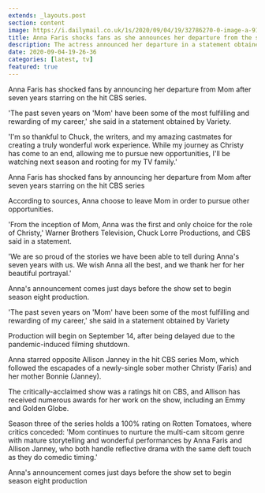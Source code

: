 ```yaml
---
extends: _layouts.post
section: content
image: https://i.dailymail.co.uk/1s/2020/09/04/19/32786270-0-image-a-91_1599243659138.jpg 
title: Anna Faris shocks fans as she announces her departure from the series Mom 
description: The actress announced her departure in a statement obtained by Variety, where she expressed her gratitude towards her colleagues. 
date: 2020-09-04-19-26-36 
categories: [latest, tv] 
featured: true 
--- 
```

Anna Faris has shocked fans by announcing her departure from Mom after seven years starring on the hit CBS series. 

'The past seven years on 'Mom' have been some of the most fulfilling and rewarding of my career,' she said in a statement obtained by Variety. 

'I'm so thankful to Chuck, the writers, and my amazing castmates for creating a truly wonderful work experience. While my journey as Christy has come to an end, allowing me to pursue new opportunities, I'll be watching next season and rooting for my TV family.'

Anna Faris has shocked fans by announcing her departure from Mom after seven years starring on the hit CBS series

According to sources, Anna choose to leave Mom in order to pursue other opportunities.

'From the inception of Mom, Anna was the first and only choice for the role of Christy,' Warner Brothers Television, Chuck Lorre Productions, and CBS said in a statement.

'We are so proud of the stories we have been able to tell during Anna's seven years with us. We wish Anna all the best, and we thank her for her beautiful portrayal.'

Anna's announcement comes just days before the show set to begin season eight production.

'The past seven years on 'Mom' have been some of the most fulfilling and rewarding of my career,' she said in a statement obtained by Variety

Production will begin on September 14, after being delayed due to the pandemic-induced filming shutdown.

Anna starred opposite Allison Janney in the hit CBS series Mom, which followed the escapades of a newly-single sober mother Christy (Faris) and her mother Bonnie (Janney).

The critically-acclaimed show was a ratings hit on CBS, and Allison has received numerous awards for her work on the show, including an Emmy and Golden Globe.

Season three of the series holds a 100% rating on Rotten Tomatoes, where critics conceded: 'Mom continues to nurture the multi-cam sitcom genre with mature storytelling and wonderful performances by Anna Faris and Allison Janney, who both handle reflective drama with the same deft touch as they do comedic timing.'

Anna's announcement comes just days before the show set to begin season eight production


